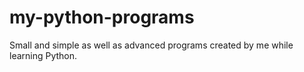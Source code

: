 # my-python-programs
Small and simple as well as advanced programs created by me while learning Python.
